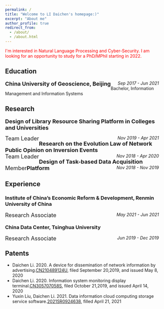 ```yaml
---
permalink: /
title: "Welcome to LI Daichen's homepage:)"
excerpt: "About me"
author_profile: true
redirect_from: 
  - /about/
  - /about.html
---
```


 <font color=Red>I'm interested in Natural Language Processing and Cyber-Security. I am looking for an opportunity to study for a PhD/MPhil starting in 2022.</font>
<br>

Education
------
<div style="float:left;"><font size=4><b>China University of Geoscience, Beijing</b></font></div><div style="float:right;"><i>Sep 2017 - Jun 2021</i></div>
<br>
Bachelor, Information Management and Information Systems 

Research
------
<font size=4><b>Design of Library Resource Sharing Platform in Colleges and Universities</b></font>
<div style="float:left;padding-margin:5px;"><font size=4>Team Leader</font></div><div style="float:right;padding-margin:5px;"><i>Nov 2019 - Apr 2021</i></div>
<br>
<font size=4><b>Research on the Evolution Law of Network Public Opinion on Inversion Events</b></font><br/>
<div style="float:left;"><font size=4>Team Leader</font></div><div style="float:right;"><i>Nov 2018 - Apr 2020</i></div>
<br>
<font size=4><b>Design of Task-based Data Acquisition Platform</b></font>
<div style="float:left;"><font size=4>Member</font></div><div style="float:right;"><i>Nov 2018 - Nov 2019</i></div>
<br>

Experience
------
### Institute of China’s Economic Reform & Development, Renmin University of China
<div style="float:left;"><font size=4>Research Associate</font></div><div style="float:right;"><i>May 2021 - Jun 2021</i></div>
<br>

### China Data Center, Tsinghua University
<div style="float:left;"><font size=4>Research Associate</font></div><div style="float:right;"><i>Jun 2019 - Dec 2019</i></div>
<br>

Patents
------
- Daichen Li. 2020. A device for dissemination of network information by advertising.[CN210489124U](http://epub.cnipa.gov.cn/tdcdesc.action?strWhere=CN210489124U), filed September 20,2019, and issued May 8, 2020
- Daichen Li. 2020. Information system monitoring display terminal.[CN305707058S](http://epub.cnipa.gov.cn/tdcdesc.action?strWhere=CN305707058S), filed October 21,2019, and issued April 14, 2020
- Yuxin Liu, Daichen Li. 2021. Data information cloud computing storage service software.[2021SR0924638](https://github.com/lidaichen1999/lidaichen1999.github.io/blob/master/20211223190753.jpg?raw=true), filled April 21, 2021
